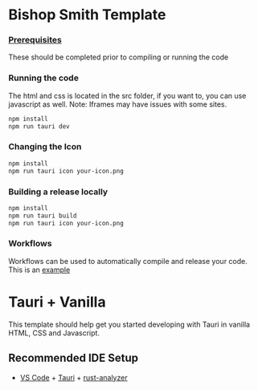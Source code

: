 # Bishop Smith Template


### [Prerequisites](docs/prerequisites.md)
These should be completed prior to compiling or running the code

### Running the code
The html and css is located in the src folder, if you want to, you can use javascript as well.
Note: Iframes may have issues with some sites.
```sh
npm install
npm run tauri dev
```

### Changing the Icon
```sh
npm install
npm run tauri icon your-icon.png
```
### Building a release locally
```sh
npm install
npm run tauri build
npm run tauri icon your-icon.png
```
### Workflows
Workflows can be used to automatically compile and release your code.
This is an [example](.github/workflows/main.yml)

# Tauri + Vanilla

This template should help get you started developing with Tauri in vanilla HTML, CSS and Javascript.

## Recommended IDE Setup

- [VS Code](https://code.visualstudio.com/) + [Tauri](https://marketplace.visualstudio.com/items?itemName=tauri-apps.tauri-vscode) + [rust-analyzer](https://marketplace.visualstudio.com/items?itemName=rust-lang.rust-analyzer)

